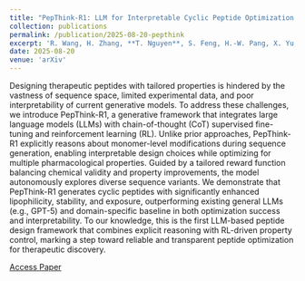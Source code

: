 ```yaml
---
title: "PepThink-R1: LLM for Interpretable Cyclic Peptide Optimization with CoT SFT and Reinforcement Learning"
collection: publications
permalink: /publication/2025-08-20-pepthink
excerpt: 'R. Wang, H. Zhang, **T. Nguyen**, S. Feng, H.-W. Pang, X. Yu, L. Xiao, P. Zhang, “PepThink-R1: LLM for Interpretable Cyclic Peptide Optimization with CoT SFT and Reinforcement Learning,” arXiv. 2025.'
date: 2025-08-20
venue: 'arXiv'
---
```

Designing therapeutic peptides with tailored properties is hindered by the vastness of sequence space, limited experimental data, and poor interpretability of current generative models. To address these challenges, we introduce PepThink-R1, a generative framework that integrates large language models (LLMs) with chain-of-thought (CoT) supervised fine-tuning and reinforcement learning (RL). Unlike prior approaches, PepThink-R1 explicitly reasons about monomer-level modifications during sequence generation, enabling interpretable design choices while optimizing for multiple pharmacological properties. Guided by a tailored reward function balancing chemical validity and property improvements, the model autonomously explores diverse sequence variants. We demonstrate that PepThink-R1 generates cyclic peptides with significantly enhanced lipophilicity, stability, and exposure, outperforming existing general LLMs (e.g., GPT-5) and domain-specific baseline in both optimization success and interpretability. To our knowledge, this is the first LLM-based peptide design framework that combines explicit reasoning with RL-driven property control, marking a step toward reliable and transparent peptide optimization for therapeutic discovery.

[Access Paper](https://arxiv.org/abs/2508.14765)
